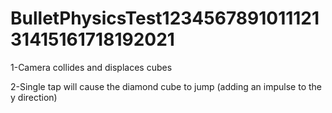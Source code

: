 # BulletPhysicsTest123456789101112131415161718192021

1-Camera collides and displaces cubes

2-Single tap will cause the diamond cube to jump (adding an impulse to the y direction)

